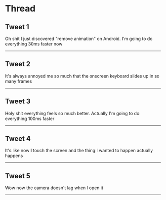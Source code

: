 # Thread

## Tweet 1

Oh shit I just discovered "remove animation" on Android. I'm going to do everything 30ms faster now

---

## Tweet 2

It's always annoyed me so much that the onscreen keyboard slides up in so many frames

---

## Tweet 3

Holy shit everything feels so much better. Actually I'm going to do everything 100ms faster

---

## Tweet 4

It's like now I touch the screen and the thing I wanted to happen actually happens

---

## Tweet 5

Wow now the camera doesn't lag when I open it

---

